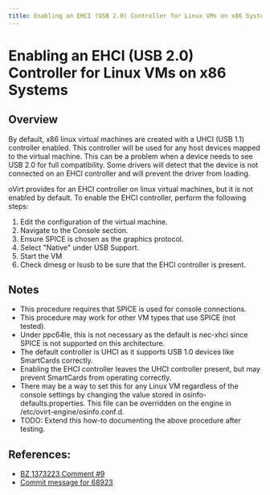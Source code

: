 ```yaml
---
title: Enabling an EHCI (USB 2.0) Controller for Linux VMs on x86 Systems
---
```


# Enabling an EHCI (USB 2.0) Controller for Linux VMs on x86 Systems

## Overview
By default, x86 linux virtual machines are created with a UHCI (USB 1.1) 
controller enabled. This controller will be used for any host devices mapped 
to the virtual machine. This can be a problem when a device needs to see USB 
2.0 for full compatibility. Some drivers will detect that the device is not
connected on an EHCI controller and will prevent the driver from loading.

oVirt provides for an EHCI controller on linux virtual machines, but it is
not enabled by default. To enable the EHCI controller, perform the following
steps:

1. Edit the configuration of the virtual machine.
2. Navigate to the Console section.
3. Ensure SPICE is chosen as the graphics protocol.
4. Select "Native" under USB Support.
5. Start the VM
6. Check dmesg or lsusb to be sure that the EHCI controller is present.

## Notes
* This procedure requires that SPICE is used for console connections.
* This procedure may work for other VM types that use SPICE (not tested).
* Under ppc64le, this is not necessary as the default is nec-xhci since
  SPICE is not supported on this architecture.
* The default controller is UHCI as it supports USB 1.0 devices like
  SmartCards correctly.
* Enabling the EHCI controller leaves the UHCI controller present, but
  may prevent SmartCards from operating correctly.
* There may be a way to set this for any Linux VM regardless of the 
  console settings by changing the value stored in osinfo-defaults.properties.
  This file can be overridden on the engine in /etc/ovirt-engine/osinfo.conf.d.
* TODO: Extend this how-to documenting the above procedure after testing.

## References:
* [BZ 1373223 Comment #9](https://bugzilla.redhat.com/show_bug.cgi?id=1373223#c9)
* [Commit message for 68923](https://gerrit.ovirt.org/#/c/68923/)

